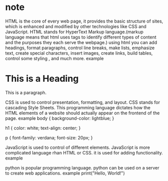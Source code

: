 # note

HTML is the core of every web page, it provides the basic structure of sites, which is enhanced and modified by other technologies like CSS and JavaScript.
HTML stands for HyperText Markup language.(markup language means that html uses tags to identify different types of content and the purposes they each serve the webpage.)
using html you can add headings, format paragraphs, control line breaks, make lists, emphasize text, create special characters, insert images, create links, build tables, control some styling , and much more.
example
<!DOCTYPE html>
<html>
<head>
<title>Page Title</title>
</head>
<body>

<h1>This is a Heading</h1>
<p>This is a paragraph.</p>

</body>
</html>
CSS is used to control presentation, formatting, and layout.
CSS stands for cascading Style Sheets. This programming language dictates how the HTML elements of a website should actually appear on the frontend of the page.
example
body {
  background-color: lightblue;
}

h1 {
  color: white;
  text-align: center;
}

p {
  font-family: verdana;
  font-size: 20px;
}

JavaScript is used to control of different elements.
JavaScript is more complicated language rhan HTML or CSS. it is used for adding functionality.
example
<script>
document.getElementById("demo").innerHTML = "Hello JavaScript!";
</script>

python is popular programming language.
python can be used on a server to create  web applications.
example
print("Hello, World!")
